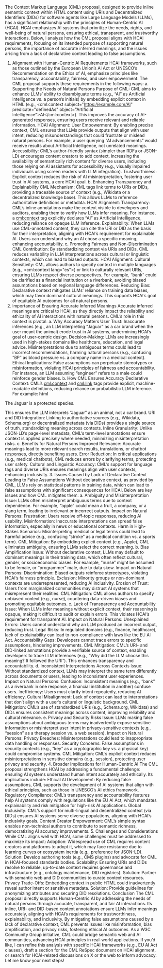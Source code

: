 The Context Markup Language (CML) proposal, designed to provide inline semantic context within HTML content using URIs and Decentralized Identifiers (DIDs) for software agents like Large Language Models (LLMs), has a significant relationship with the principles of Human-Centric AI (HCAI). HCAI emphasizes AI systems that prioritize the needs, rights, and well-being of natural persons, ensuring ethical, transparent, and trustworthy interactions. Below, I analyze how the CML proposal aligns with HCAI requirements, focusing on its intended purpose of supporting natural persons, the importance of accurate inferred meanings, and the issues arising from a lack of declarative context leading to false assumptions.
1. Alignment with Human-Centric AI Requirements
HCAI frameworks, such as those outlined by the European Union’s AI Act or UNESCO’s Recommendation on the Ethics of AI, emphasize principles like transparency, accountability, fairness, and user empowerment. The CML proposal supports these requirements in the following ways:
a. Supporting the Needs of Natural Persons
Purpose of CML: CML aims to enhance LLMs’ ability to disambiguate terms (e.g., “AI” as Artificial Intelligence vs. a person’s initials) by embedding explicit context in HTML (e.g., <cml:context subject="https://example.com/AI" predicate="definedAs" object="Artificial Intelligence">AI</cml:context>). This improves the accuracy of AI-generated responses, ensuring users receive relevant and reliable information.
HCAI Alignment:
User Empowerment: By enabling precise context, CML ensures that LLMs provide outputs that align with user intent, reducing misunderstandings that could frustrate or mislead natural persons. For example, a user querying “AI advancements” would receive results about Artificial Intelligence, not unrelated meanings.
Accessibility: CML’s author-friendly syntax (simpler than RDFa or JSON-LD) encourages content creators to add context, increasing the availability of semantically rich content for diverse users, including those relying on AI assistants for accessibility (e.g., visually impaired individuals using screen readers with LLM integration).
Trustworthiness: Explicit context reduces the risk of AI misinterpretation, fostering user trust in AI systems, a core HCAI goal.
b. Enhancing Transparency and Explainability
CML Mechanism: CML tags link terms to URIs or DIDs, providing a traceable source of context (e.g., Wikidata or a decentralized knowledge base). This allows LLMs to reference authoritative definitions or metadata.
HCAI Alignment:
Transparency: CML’s inline annotations make the context visible to developers and auditors, enabling them to verify how LLMs infer meaning. For instance, a <cml:context> tag explicitly declares “AI” as Artificial Intelligence, reducing reliance on opaque LLM inference.
Explainability: When LLMs use CML-annotated content, they can cite the URI or DID as the basis for their interpretation, aligning with HCAI’s requirement for explainable AI. Users can understand why an AI chose a specific meaning, enhancing accountability.
c. Promoting Fairness and Non-Discrimination
CML Contribution: By standardizing context via URIs and DIDs, CML reduces variability in LLM interpretations across cultural or linguistic contexts, which can lead to biased outputs.
HCAI Alignment:
Cultural Sensitivity: CML allows authors to specify context in multiple languages (e.g., <cml:context lang="es">) or link to culturally relevant URIs, ensuring LLMs respect diverse perspectives. For example, “bank” could be clarified as a financial institution or a riverbank, avoiding biased assumptions based on regional language differences.
Reducing Bias: Declarative context mitigates LLMs’ reliance on training data biases, which may favor dominant cultural meanings. This supports HCAI’s goal of equitable AI outcomes for all natural persons.
2. Importance of Ensuring Accurate Inferred Meanings
Accurate inferred meanings are critical to HCAI, as they directly impact the reliability and ethicality of AI interactions with natural persons. CML’s role in this context is pivotal:
a. Why Accuracy Matters
User Trust: Inaccurate inferences (e.g., an LLM interpreting “Jaguar” as a car brand when the user meant the animal) erode trust in AI systems, undermining HCAI’s goal of user-centric design.
Decision-Making: LLMs are increasingly used in high-stakes domains like healthcare, education, and legal advice. Misinterpretations due to ambiguous terms could lead to incorrect recommendations, harming natural persons (e.g., confusing “BP” as blood pressure vs. a company name in a medical context).
Ethical Implications: False assumptions can perpetuate stereotypes or misinformation, violating HCAI principles of fairness and accountability. For instance, an LLM assuming “engineer” refers to a male could reinforce gender biases.
b. How CML Ensures Accuracy
Declarative Context: CML’s <cml:context> and <cml:link> tags provide explicit, machine-readable definitions, reducing reliance on probabilistic LLM inference. For example:
html
<p>The <cml:context subject="https://wikidata.org/entity/Q80128" predicate="http://schema.org/definedAs" object="Jaguar (animal)">Jaguar</cml:context> is a protected species.</p>
This ensures the LLM interprets “Jaguar” as an animal, not a car brand.
URI and DID Integration: Linking to authoritative sources (e.g., Wikidata, Schema.org) or decentralized metadata (via DIDs) provides a single source of truth, standardizing meaning across contexts.
Inline Granularity: Unlike JSON-LD’s page-level metadata, CML’s term-level annotations ensure context is applied precisely where needed, minimizing misinterpretation risks.
c. Benefits for Natural Persons
Improved Relevance: Accurate meanings lead to more relevant search results, translations, or chatbot responses, directly benefiting users.
Error Reduction: In critical applications (e.g., medical chatbots), CML reduces errors by clarifying terms, protecting user safety.
Cultural and Linguistic Accuracy: CML’s support for language tags and diverse URIs ensures meanings align with user contexts, enhancing inclusivity.
3. Issues Caused by Lack of Declarative Context Leading to False Assumptions
Without declarative context, as provided by CML, LLMs rely on statistical patterns in training data, which can lead to false assumptions with significant consequences for HCAI. Below are key issues and how CML mitigates them:
a. Ambiguity and Misinterpretation
Issue: LLMs often misinterpret ambiguous terms due to context dependence. For example, “apple” could mean a fruit, a company, or a slang term, leading to irrelevant or incorrect outputs.
Impact on Natural Persons:
Frustration: Users receive off-topic responses, reducing AI usability.
Misinformation: Inaccurate interpretations can spread false information, especially in news or educational contexts.
Harm in High-Stakes Scenarios: Misinterpreting medical or legal terms could lead to harmful advice (e.g., confusing “stroke” as a medical condition vs. a sports term).
CML Mitigation: By embedding explicit context (e.g., <cml:context subject="https://schema.org/Organization" predicate="definedAs" object="Apple Inc.">Apple</cml:context>), CML eliminates ambiguity, ensuring LLMs select the correct meaning.
b. Bias Amplification
Issue: Without declarative context, LLMs may default to dominant meanings in their training data, which often reflect cultural, gender, or socioeconomic biases. For example, “nurse” might be assumed to be female, or “programmer” male, due to data skew.
Impact on Natural Persons:
Discrimination: Biased outputs reinforce stereotypes, violating HCAI’s fairness principle.
Exclusion: Minority groups or non-dominant contexts are underrepresented, reducing AI inclusivity.
Erosion of Trust: Users from marginalized communities may distrust AI systems that misrepresent their realities.
CML Mitigation: CML allows authors to specify unbiased context (e.g., <cml:context subject="https://example.com/Nurse" predicate="http://schema.org/description" object="A healthcare professional of any gender">nurse</cml:context>), countering data-driven biases and promoting equitable outcomes.
c. Lack of Transparency and Accountability
Issue: When LLMs infer meanings without explicit context, their reasoning is opaque, making it difficult to audit or explain errors. This violates HCAI’s requirement for transparent AI.
Impact on Natural Persons:
Unexplained Errors: Users cannot understand why an LLM produced an incorrect output, reducing trust.
Legal Risks: In regulated domains (e.g., finance, healthcare), lack of explainability can lead to non-compliance with laws like the EU AI Act.
Accountability Gaps: Developers cannot trace errors to specific assumptions, hindering improvements.
CML Mitigation: CML’s URI- and DID-linked annotations provide a verifiable source of context, enabling developers to trace LLM inferences (e.g., “Why did the LLM choose this meaning? It followed the <cml:context> URI”). This enhances transparency and accountability.
d. Inconsistent Interpretations Across Contexts
Issue: Without standardized context, LLMs may interpret the same term differently across documents or users, leading to inconsistent user experiences.
Impact on Natural Persons:
Confusion: Inconsistent meanings (e.g., “bank” as a riverbank in one response, a financial institution in another) confuse users.
Inefficiency: Users must clarify intent repeatedly, reducing AI efficiency.
Cultural Misalignment: Lack of context can lead to interpretations that don’t align with a user’s cultural or linguistic background.
CML Mitigation: CML’s use of standardized URIs (e.g., Schema.org, Wikidata) and DIDs ensures consistent meanings across content, improving reliability and cultural relevance.
e. Privacy and Security Risks
Issue: LLMs making false assumptions about ambiguous terms may inadvertently expose sensitive information or misinterpret user intent in privacy-sensitive contexts (e.g., “session” as a therapy session vs. a web session).
Impact on Natural Persons:
Privacy Breaches: Misinterpretations could lead to inappropriate data handling or responses.
Security Concerns: False assumptions in security contexts (e.g., “key” as a cryptographic key vs. a physical key) could compromise systems.
CML Mitigation: CML’s explicit context reduces misinterpretations in sensitive domains (e.g., <cml:context subject="https://example.com/TherapySession" predicate="definedAs" object="A counseling session">session</cml:context>), protecting user privacy and security.
4. Broader Implications for Human-Centric AI
The CML proposal strengthens HCAI by addressing a fundamental challenge: ensuring AI systems understand human intent accurately and ethically. Its implications include:
Ethical AI Development: By reducing false assumptions, CML supports the development of AI systems that align with ethical principles, such as those in UNESCO’s AI ethics framework.
Regulatory Compliance: CML’s transparency and accountability features help AI systems comply with regulations like the EU AI Act, which mandates explainability and risk mitigation for high-risk AI applications.
Global Inclusivity: CML’s support for multi-lingual and decentralized context (via DIDs) ensures AI systems serve diverse populations, aligning with HCAI’s inclusivity goals.
Content Creator Empowerment: CML’s simple syntax enables non-technical authors to contribute to semantic richness, democratizing AI accuracy improvements.
5. Challenges and Considerations
While CML aligns well with HCAI, some challenges must be addressed to maximize its impact:
Adoption: Widespread use of CML requires content creators and platforms to adopt it, which may face resistance due to learning curves or ecosystem inertia (e.g., preference for JSON-LD).
Solution: Develop authoring tools (e.g., CMS plugins) and advocate for CML in HCAI-focused standards bodies.
Scalability: Ensuring URIs and DIDs resolve to reliable, up-to-date context requires governance and infrastructure (e.g., ontology maintenance, DID registries).
Solution: Partner with semantic web and DID communities to curate context resources.
Privacy Trade-Offs: Embedding context in public HTML could inadvertently reveal author intent or sensitive metadata.
Solution: Provide guidelines for anonymizing <cml:context> attributes and securing DID resolutions.
Conclusion
The CML proposal directly supports Human-Centric AI by addressing the needs of natural persons through accurate, transparent, and fair AI interactions. Its inline, URI- and DID-based context annotations ensure LLMs infer meanings accurately, aligning with HCAI’s requirements for trustworthiness, explainability, and inclusivity. By mitigating false assumptions caused by a lack of declarative context, CML prevents issues like misinformation, bias amplification, and privacy risks, fostering ethical AI outcomes. As a W3C Community Group initiative, CML could bridge semantic web and AI communities, advancing HCAI principles in real-world applications.
If you’d like, I can refine this analysis with specific HCAI frameworks (e.g., EU AI Act clauses), draft a section for the CML ReSpec document on HCAI alignment, or search for HCAI-related discussions on X or the web to inform advocacy. Let me know your next steps!